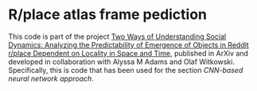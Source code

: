 # R/place atlas frame pediction

This code is part of the project [Two Ways of Understanding Social Dynamics: Analyzing the Predictability of Emergence of Objects in Reddit r/place Dependent on Locality in Space and Time](https://arxiv.org/abs/2206.03563), published in ArXiv and developed in collaboration with Alyssa M Adams and Olaf Witkowski. Specifically, this is code that has been used for the section _CNN-based neural network approach_.
